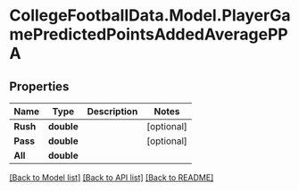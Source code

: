 # CollegeFootballData.Model.PlayerGamePredictedPointsAddedAveragePPA

## Properties

Name | Type | Description | Notes
------------ | ------------- | ------------- | -------------
**Rush** | **double** |  | [optional] 
**Pass** | **double** |  | [optional] 
**All** | **double** |  | 

[[Back to Model list]](../README.md#documentation-for-models) [[Back to API list]](../README.md#documentation-for-api-endpoints) [[Back to README]](../README.md)

